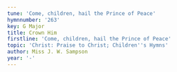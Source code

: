 ```yaml
---
tune: 'Come, children, hail the Prince of Peace'
hymnnumber: '263'
key: G Major
title: Crown Him
firstline: 'Come, children, hail the Prince of Peace'
topic: 'Christ: Praise to Christ; Children''s Hymns'
author: Miss J. W. Sampson
year: '-'
---
```

